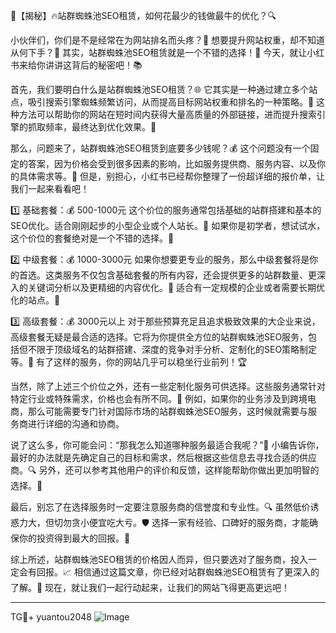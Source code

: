🌟【揭秘】🔥站群蜘蛛池SEO租赁，如何花最少的钱做最牛的优化？🔍

小伙伴们，你们是不是经常在为网站排名而头疼？👀 想要提升网站权重，却不知道从何下手？🤔 其实，站群蜘蛛池SEO租赁就是一个不错的选择！🚀 今天，就让小红书来给你讲讲这背后的秘密吧！📚

首先，我们要明白什么是站群蜘蛛池SEO租赁？🌐 它其实是一种通过建立多个站点，吸引搜索引擎蜘蛛频繁访问，从而提高目标网站权重和排名的一种策略。🌈 这种方法可以帮助你的网站在短时间内获得大量高质量的外部链接，进而提升搜索引擎的抓取频率，最终达到优化效果。🚀

那么，问题来了，站群蜘蛛池SEO租赁到底要多少钱呢？💰 这个问题没有一个固定的答案，因为价格会受到很多因素的影响，比如服务提供商、服务内容、以及你的具体需求等。🔑 但是，别担心，小红书已经帮你整理了一份超详细的报价单，让我们一起来看看吧！

1️⃣ 基础套餐：💰 500-1000元
这个价位的服务通常包括基础的站群搭建和基本的SEO优化。适合刚刚起步的小型企业或个人站长。🌱 如果你是初学者，想试试水，这个价位的套餐绝对是一个不错的选择。🌟

2️⃣ 中级套餐：💰 1000-3000元
如果你想要更专业的服务，那么中级套餐将是你的首选。这类服务不仅包含基础套餐的所有内容，还会提供更多的站群数量、更深入的关键词分析以及更精细的内容优化。🌿 适合有一定规模的企业或者需要长期优化的站点。💼

3️⃣ 高级套餐：💰 3000元以上
对于那些预算充足且追求极致效果的大企业来说，高级套餐无疑是最合适的选择。它将为你提供全方位的站群蜘蛛池SEO服务，包括但不限于顶级域名的站群搭建、深度的竞争对手分析、定制化的SEO策略制定等。💎 有了这样的服务，你的网站几乎可以稳坐行业前列！🏆

当然，除了上述三个价位之外，还有一些定制化服务可供选择。这些服务通常针对特定行业或特殊需求，价格也会有所不同。🎯 例如，如果你的业务涉及到跨境电商，那么可能需要专门针对国际市场的站群蜘蛛池SEO服务，这时候就需要与服务商进行详细的沟通和协商。

说了这么多，你可能会问：“那我怎么知道哪种服务最适合我呢？”🤔 小编告诉你，最好的办法就是先确定自己的目标和需求，然后根据这些信息去寻找合适的供应商。🔍 另外，还可以参考其他用户的评价和反馈，这样能帮助你做出更加明智的选择。💬

最后，别忘了在选择服务时一定要注意服务商的信誉度和专业性。🔍 虽然低价诱惑力大，但切勿贪小便宜吃大亏。🛡️ 选择一家有经验、口碑好的服务商，才能确保你的投资得到最大的回报。💼

综上所述，站群蜘蛛池SEO租赁的价格因人而异，但只要选对了服务商，投入一定会有回报。📈 相信通过这篇文章，你已经对站群蜘蛛池SEO租赁有了更深入的了解。🎉 现在，就让我们一起行动起来，让我们的网站飞得更高更远吧！

---

TG💪+ yuantou2048  ![Image](https://github.com/user-attachments/assets/42a5a4a5-fea9-4a1d-8aa0-73e57e430cca)